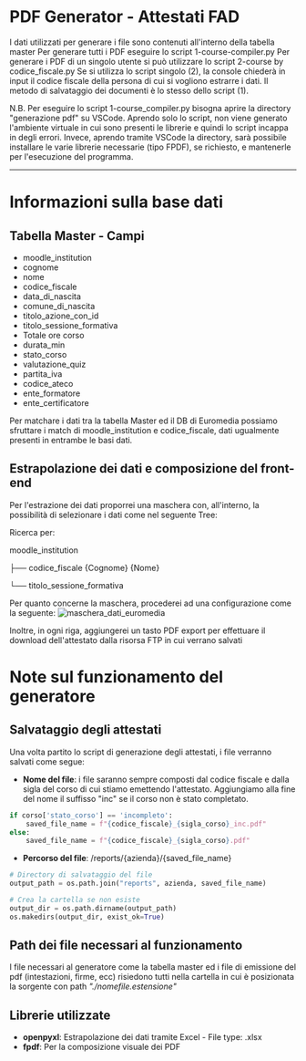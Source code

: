 # PDF Generator - Attestati FAD

I dati utilizzati per generare i file sono contenuti all'interno della tabella master
Per generare tutti i PDF eseguire lo script 1-course-compiler.py
Per generare i PDF di un singolo utente si può utilizzare lo script 2-course by codice_fiscale.py
Se si utilizza lo script singolo (2), la console chiederà in input il codice fiscale della persona di cui si vogliono estrarre i dati. Il metodo di salvataggio dei documenti è lo stesso dello script (1).

N.B. Per eseguire lo script 1-course_compiler.py bisogna aprire la directory "generazione pdf" su VSCode. Aprendo solo lo script, non viene generato l'ambiente virtuale in cui sono presenti le librerie e quindi lo script incappa in degli errori. Invece, aprendo tramite VSCode la directory, sarà possibile installare le varie librerie necessarie (tipo FPDF), se richiesto, e mantenerle per l'esecuzione del programma.

***
# Informazioni sulla base dati

## Tabella Master - Campi
  - moodle_institution
  - cognome
  - nome
  - codice_fiscale
  - data_di_nascita
  - comune_di_nascita
  - titolo_azione_con_id
  - titolo_sessione_formativa
  - Totale ore corso
  - durata_min
  - stato_corso
  - valutazione_quiz
  - partita_iva
  - codice_ateco
  - ente_formatore
  - ente_certificatore

Per matchare i dati tra la tabella Master ed il DB di Euromedia possiamo sfruttare i match di moodle_institution e codice_fiscale, dati ugualmente presenti in entrambe le basi dati.

## Estrapolazione dei dati e composizione del front-end
Per l'estrazione dei dati proporrei una maschera con, all'interno, la possibilità di selezionare i dati come nel seguente Tree:

Ricerca per:

moodle_institution

├── codice_fiscale {Cognome} {Nome}

└── titolo_sessione_formativa

Per quanto concerne la maschera, procederei ad una configurazione come la seguente:
![maschera_dati_euromedia](https://github.com/user-attachments/assets/b0f57848-19a9-4609-92fe-a4ea5f98161a)

Inoltre, in ogni riga, aggiungerei un tasto PDF export per effettuare il download dell'attestato dalla risorsa FTP in cui verrano salvati

# Note sul funzionamento del generatore

## Salvataggio degli attestati

Una volta partito lo script di generazione degli attestati, i file verranno salvati come segue:

- __Nome del file__: i file saranno sempre composti dal codice fiscale e dalla sigla del corso di cui stiamo emettendo l'attestato. Aggiungiamo alla fine del nome il suffisso "inc" se il corso non è stato completato.

```python
if corso['stato_corso'] == 'incompleto':
    saved_file_name = f"{codice_fiscale}_{sigla_corso}_inc.pdf"
else:
    saved_file_name = f"{codice_fiscale}_{sigla_corso}.pdf"
```

- __Percorso del file__: /reports/{azienda}/{saved_file_name}

```python
# Directory di salvataggio del file
output_path = os.path.join("reports", azienda, saved_file_name)

# Crea la cartella se non esiste
output_dir = os.path.dirname(output_path)
os.makedirs(output_dir, exist_ok=True)
```

## Path dei file necessari al funzionamento

I file necessari al generatore come la tabella master ed i file di emissione del pdf (intestazioni, firme, ecc) risiedono tutti nella cartella in cui è posizionata la sorgente con path *"./nomefile.estensione"*

## Librerie utilizzate
- __openpyxl__: Estrapolazione dei dati tramite Excel - File type: .xlsx
- __fpdf__: Per la composizione visuale dei PDF